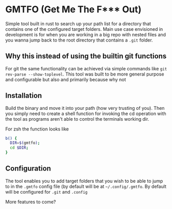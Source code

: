 # GMTFO (Get Me The F*** Out)

Simple tool built in rust to search up your path list for a directory that contains one of the configured target folders. Main use case envisioned in development is for when you are working in a big repo with nested files and you wanna jump back to the root directory that contains a `.git` folder.

## Why this instead of using the builtin git functions
For git the same functionality can be achieved via simple commands like `git rev-parse --show-toplevel`. This tool was built to be more general purpose and configurable but also and primarily because why not

## Installation
Build the binary and move it into your path (how very trusting of you).
Then you simply need to create a shell function for invoking the cd operation with the tool as programs aren't able to control the terminals working dir.

For zsh the function looks like
```sh
b() {
  DIR=$(gmtfo);
  cd $DIR;
}
```

## Configuration
The tool enables you to add target folders that you wish to be able to jump to in the `.gmtfo` config file (by default will be at `~/.config/.gmtfo`. By default will be configured for `.git` and `.config`

More features to come?
